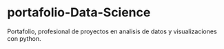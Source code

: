 # portafolio-Data-Science
Portafolio, profesional de proyectos en analisis de datos y visualizaciones con python.
